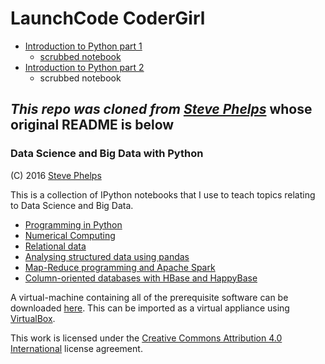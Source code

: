 
# LaunchCode CoderGirl

* [Introduction to Python part 1](http://nbviewer.jupyter.org/github/rlowd/python-bigdata/blob/master/src/main/ipynb/intro-python.ipynb)
    - [scrubbed notebook](http://nbviewer.jupyter.org/github/rlowd/python-bigdata/blob/master/src/main/ipynb/intro-python-scrubbed.ipynb)
* [Introduction to Python part 2](http://nbviewer.jupyter.org/github/rlowd/python-bigdata/blob/master/src/main/ipynb/intro-python-2.ipynb)
    - scrubbed notebook


## _This repo was cloned from [Steve Phelps](http://sphelps.net)_ whose original README is below

### Data Science and Big Data with Python

(C) 2016 [Steve Phelps](http://sphelps.net)

This is a collection of IPython notebooks that I use to teach topics relating to Data Science and Big Data.

- [Programming in Python](http://nbviewer.jupyter.org/github/phelps-sg/python-bigdata/blob/master/src/main/ipynb/intro-python.ipynb)
- [Numerical Computing](http://nbviewer.jupyter.org/github/phelps-sg/python-bigdata/blob/master/src/main/ipynb/numerical-slides.ipynb)
- [Relational data](http://nbviewer.jupyter.org/github/phelps-sg/python-bigdata/blob/master/src/main/ipynb/relational-python.ipynb)
- [Analysing structured data using pandas](http://nbviewer.jupyter.org/github/phelps-sg/python-bigdata/blob/master/src/main/ipynb/pandas.ipynb)
- [Map-Reduce programming and Apache Spark](http://nbviewer.jupyter.org/github/phelps-sg/python-bigdata/blob/master/src/main/ipynb/spark-mapreduce.ipynb)
- [Column-oriented databases with HBase and HappyBase](http://nbviewer.jupyter.org/github/phelps-sg/python-bigdata/blob/master/src/main/ipynb/hbase-python-slides.ipynb)

A virtual-machine containing all of the prerequisite software can be downloaded [here](https://www.dropbox.com/s/nkv9s765y9peg0h/datascience-lm.ova?dl=0).
This can be imported as a virtual appliance using [VirtualBox](https://www.virtualbox.org/).

This work is licensed under the [Creative Commons Attribution 4.0 International](https://creativecommons.org/licenses/by/4.0/) license agreement.

